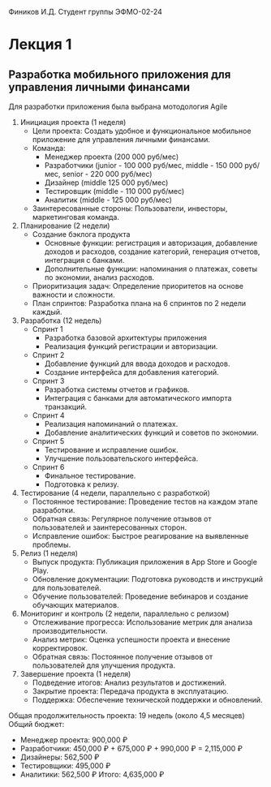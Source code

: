 Фиников И.Д. Студент группы ЭФМО-02-24
# Лекция 1
## Разработка мобильного приложения для управления личными финансами
Для разработки приложения была выбрана мотодология Agile
1. Инициация проекта (1 неделя)
   - Цели проекта: Создать удобное и функциональное мобильное приложение для управления личными финансами.
   - Команда:
     - Менеджер проекта (200 000 руб/мес)
     - Разработчики (junior - 100  000 руб/мес, middle - 150 000 руб/мес, senior - 220 000 руб/мес)
     - Дизайнер (middle 125 000 руб/мес)
     - Тестировщик (middle - 110 000 руб/мес)
     - Аналитик (middle - 125 000 руб/мес)
   - Заинтересованные стороны: Пользователи, инвесторы, маркетинговая команда.
2. Планирование (2 недели)
   - Создание бэклога продукта
     - Основные функции: регистрация и авторизация, добавление доходов и расходов, создание категорий, генерация отчетов, интеграция с банками.
     - Дополнительные функции: напоминания о платежах, советы по экономии, анализ расходов.
   - Приоритизация задач: Определение приоритетов на основе важности и сложности.
   - План спринтов: Разработка плана на 6 спринтов по 2 недели каждый.
3. Разработка (12 недель)
   - Спринт 1
      - Разработка базовой архитектуры приложения
      - Реализация функций регистрации и авторизации.
   - Спринт 2
      - Добавление функций для ввода доходов и расходов.
      - Создание интерфейса для добавления категорий.
   - Спринт 3
      - Разработка системы отчетов и графиков.
      - Интеграция с банками для автоматического импорта транзакций.
   - Спринт 4
      - Реализация напоминаний о платежах.
      - Добавление аналитических функций и советов по экономии.
   - Спринт 5
      - Тестирование и исправление ошибок.
      - Улучшение пользовательского интерфейса.
   - Спринт 6
      - Финальное тестирование.
      - Подготовка к релизу.
4. Тестирование (4 недели, параллельно с разработкой)
   - Постоянное тестирование: Проведение тестов на каждом этапе разработки.
   - Обратная связь: Регулярное получение отзывов от пользователей и заинтересованных сторон.
   - Исправление ошибок: Быстрое реагирование на выявленные проблемы.
5. Релиз (1 неделя)
   - Выпуск продукта: Публикация приложения в App Store и Google Play.
   - Обновление документации: Подготовка руководств и инструкций для пользователей.
   - Обучение пользователей: Проведение вебинаров и создание обучающих материалов.
6. Мониторинг и контроль (2 недели, параллельно с релизом)
   - Отслеживание прогресса: Использование метрик для анализа производительности.
   - Анализ метрик: Оценка успешности проекта и внесение корректировок.
   - Обратная связь: Постоянное получение отзывов от пользователей для улучшения продукта.
7. Завершение проекта (1 неделя)
   - Подведение итогов: Анализ результатов и достижений.
   - Закрытие проекта: Передача продукта в эксплуатацию.
   - Поддержка: Обеспечение технической поддержки и обновлений.

Общая продолжительность проекта: 19 недель (около 4,5 месяцев)  
Общий бюджет:
- Менеджер проекта: 900,000 ₽
- Разработчики: 450,000 ₽ + 675,000 ₽ + 990,000 ₽ = 2,115,000 ₽
- Дизайнеры: 562,500 ₽
- Тестировщики: 495,000 ₽
- Аналитики: 562,500 ₽
Итого: 4,635,000 ₽

  
